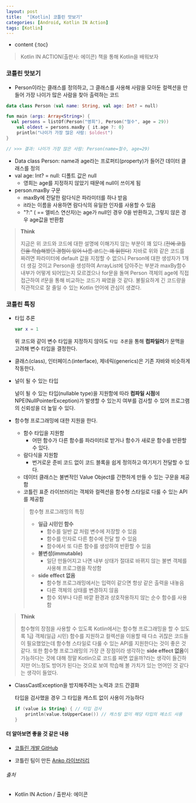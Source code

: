 ```yaml
---
layout: post
title:  "[Kotlin] 코틀린 맛보기"
categories: [Android, Kotlin IN Action]
tags: [Kotlin]
---
```


* content
{:toc}

> Kotlin IN ACTION(출판사: 에이콘) 책을 통해 Kotlin을 배워보자

### 코틀린 맛보기

- Person이라는 클래스를 정의하고, 그 클래스를 사용해 사람을 모아둔 컬렉션을 만들어 가장 나이가 많은 사람을 찾아 출력하는 코드

```kotlin
data class Person (val name: String, val age: Int? = null)

fun main (args: Array<String>) {
  val persons = listOf(Person("영희"), Person("철수", age = 29))
	val oldest = persons.maxBy { it.age ?: 0}
	println("나이가 가장 많은 사람: $oldest")
}

// >>> 결과: 나이가 가장 많은 사람: Person(name=철수, age=29)
```






- Data class Person: name과 age라는 프로퍼티(property)가 들어간 데이터 클래스를 정의
- val age: Int? = null: 디폴트 값은 null
  - 영희는 age를 지정하지 않았기 때문에 null이 쓰이게 됨
- person.maxBy 구문
  - maxBy에 전달한 람다식은 파라미터를 하나 받음
  - it라는 이름을 사용하면 람다식의 유일한 인자를 사용할 수 있음
  - "?:" ( == 엘비스 연산자)는 age가 null인 경우 0을 반환하고, 그렇지 않은 경우 age값을 반환함

> **Think**
>
> 지금은 위 코드와 코드에 대한 설명에 이해가지 않는 부분이 꽤 있다.(~~전에 코틀린을 학습해봤던 경험이 있어 나름 코드는 꽤 읽힌다~~)  자바로 위와 같은 코드를 짜려면 파라미터에 default 값을 지정할 수 없으니 Person에 대한 생성자가 1개 더 생길 것이고 Person을 생성하여 ArrayList에 담아주는 부분과 maxBy함수 내부가 어떻게 되어있는지 모르겠으나 for문을 돌며 Person 객체의 age에 직접 접근하여 if문을 통해 비교하는 코드가 짜였을 것 같다. 불필요하게 긴 코드량을 직관적으로 잘 줄일 수 있는 Kotlin 언어에 관심이 생겼다.

### 코틀린 특징

- 타입 추론

  ```kotlin
  var x = 1
  ```
  위 코드와 같이 변수 타입을 지정하지 않아도 `타입 추론`을 통해 **컴파일러**가 문맥을 고려해 변수 타입을 결정한다.
  
- 클래스(class), 인터페이스(interface), 제네릭(generics)은 기존 자바와 비슷하게 작동한다.

- 널이 될 수 있는 타입

  널이 될 수 있는 타입(nullable type)을 지원함에 따라 **컴파일 시점**에 NPE(NullPointerException)가 발생할 수 있는지 여부를 검사할 수 있어 프로그램의 신뢰성을 더 높일 수 있다.
  
- 함수형 프로그래밍에 대한 지원을 한다.
  - 함수 타입을 지원함
    - 어떤 함수가 다른 함수를 파라미터로 받거나 함수가 새로운 함수를 반환할 수 있다.
  - 람다식을 지원함
    - 번거로운 준비 코드 없이 코드 블록을 쉽게 정의하고 여기저기 전달할 수 있다.
  - 데이터 클래스는 불변적인 Value Object를 간편하게 만들 수 있는 구문을 제공함
  - 코틀린 표준 라이브러리는 객체와 컬렉션을 함수형 스타일로 다룰 수 있는 API를 제공함 
  
  > 함수형 프로그래밍의 특징
  >
  > - **일급 시민인 함수**
  >   - 함수를 일반 값 처럼 변수에 저장할 수 있음
  >   - 함수를 인자로 다른 함수에 전달 할 수 있음
  >   - 함수에서 또 다른 함수를 생성하여 반환할 수 있음
  > - **불변성(immutable)**
  >   - 일단 만들어지고 나면 내부 상태가 절대로 바뀌지 않는 불변 객체를 사용해 프로그램을 작성함
  > - **side effect 없음**
  >   - 함수형 프로그래밍에서는 입력이 같으면 항상 같은 출력을 내놓음
  >   - 다른 객체의 상태를 변경하지 않음
  >   - 함수 외부나 다른 바깥 환경과 상호작용하지 않는 순수 함수를 사용함

> **Think**
>
> 함수형의 장점을 사용할 수 있도록 Kotlin에서는 함수형 프로그래밍을 할 수 있도록 1급 객체(일급 시민) 함수를 지원하고 컬렉션을 이용할 때 다소 귀찮은 코드들이 필요했었는데 함수형 스타일로 다룰 수 있는 API를 지원한다는 것이 좋은 것 같다. 또한 함수형 프로그래밍의 가장 큰 장점이라 생각하는 **side effect 없음**이 가능하다는 것에 대해 정말 Kotlin으로 코드를 짜면 없을까?라는 생각이 들긴하지만 어느정도 방어가 된다는 것으로 보여 학습해 볼 가치가 있는 언어인 것 같다는 생각이 들었다.

- ClassCastException을 방지해주려는 노력과 코드 간결화

  타입을 검사했을 경우 그 타입을 캐스트 없이 사용이 가능하다
  ```kotlin
  if (value is String) { // 타입 검사
      println(value.toUpperCase()) // 캐스팅 없이 해당 타입의 메소드 사용
  }
  ```

#### 더 알아보면 좋을 것 같은 내용

- [코틀린 개발 GitHub](https://github.com/jetbrains/kotlin)

- 코틀린 팀이 만든 [Anko 라이브러리](https://github.com/kotlin/anko)

###### 출처

- Kotlin IN Action / 출판사: 에이콘